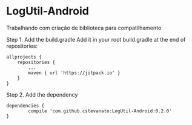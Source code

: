 # LogUtil-Android
Trabalhando com criação de biblioteca para compatilhamento

Step 1. Add the build.gradle
Add it in your root build.gradle at the end of repositories:

	allprojects {
		repositories {
			...
			maven { url 'https://jitpack.io' }
		}
	}
  
  Step 2. Add the dependency

	dependencies {
	        compile 'com.github.cstevanato:LogUtil-Android:0.2.0'
	}
